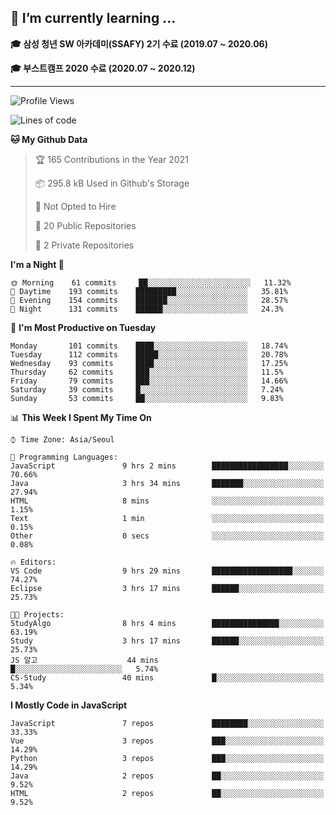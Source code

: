 ## 🌱 I’m currently learning ...

**🎓 삼성 청년 SW 아카데미(SSAFY) 2기 수료 (2019.07 ~ 2020.06)**

**🎓 부스트캠프 2020 수료 (2020.07 ~ 2020.12)**
 
-----

<!--START_SECTION:waka-->
![Profile Views](http://img.shields.io/badge/Profile%20Views-1-blue)

![Lines of code](https://img.shields.io/badge/From%20Hello%20World%20I%27ve%20Written-2.9%20million%20lines%20of%20code-blue)

**🐱 My Github Data** 

> 🏆 165 Contributions in the Year 2021
 > 
> 📦 295.8 kB Used in Github's Storage 
 > 
> 🚫 Not Opted to Hire
 > 
> 📜 20 Public Repositories 
 > 
> 🔑 2 Private Repositories  
 > 
**I'm a Night 🦉** 

```text
🌞 Morning    61 commits     ██░░░░░░░░░░░░░░░░░░░░░░░   11.32% 
🌆 Daytime    193 commits    █████████░░░░░░░░░░░░░░░░   35.81% 
🌃 Evening    154 commits    ███████░░░░░░░░░░░░░░░░░░   28.57% 
🌙 Night      131 commits    ██████░░░░░░░░░░░░░░░░░░░   24.3%

```
📅 **I'm Most Productive on Tuesday** 

```text
Monday       101 commits    ████░░░░░░░░░░░░░░░░░░░░░   18.74% 
Tuesday      112 commits    █████░░░░░░░░░░░░░░░░░░░░   20.78% 
Wednesday    93 commits     ████░░░░░░░░░░░░░░░░░░░░░   17.25% 
Thursday     62 commits     ███░░░░░░░░░░░░░░░░░░░░░░   11.5% 
Friday       79 commits     ███░░░░░░░░░░░░░░░░░░░░░░   14.66% 
Saturday     39 commits     █░░░░░░░░░░░░░░░░░░░░░░░░   7.24% 
Sunday       53 commits     ██░░░░░░░░░░░░░░░░░░░░░░░   9.83%

```


📊 **This Week I Spent My Time On** 

```text
⌚︎ Time Zone: Asia/Seoul

💬 Programming Languages: 
JavaScript               9 hrs 2 mins        █████████████████░░░░░░░░   70.66% 
Java                     3 hrs 34 mins       ███████░░░░░░░░░░░░░░░░░░   27.94% 
HTML                     8 mins              ░░░░░░░░░░░░░░░░░░░░░░░░░   1.15% 
Text                     1 min               ░░░░░░░░░░░░░░░░░░░░░░░░░   0.15% 
Other                    0 secs              ░░░░░░░░░░░░░░░░░░░░░░░░░   0.08%

🔥 Editors: 
VS Code                  9 hrs 29 mins       ██████████████████░░░░░░░   74.27% 
Eclipse                  3 hrs 17 mins       ██████░░░░░░░░░░░░░░░░░░░   25.73%

🐱‍💻 Projects: 
StudyAlgo                8 hrs 4 mins        ███████████████░░░░░░░░░░   63.19% 
Study                    3 hrs 17 mins       ██████░░░░░░░░░░░░░░░░░░░   25.73% 
JS 알고                    44 mins             █░░░░░░░░░░░░░░░░░░░░░░░░   5.74% 
CS-Study                 40 mins             █░░░░░░░░░░░░░░░░░░░░░░░░   5.34%

```

**I Mostly Code in JavaScript** 

```text
JavaScript               7 repos             ████████░░░░░░░░░░░░░░░░░   33.33% 
Vue                      3 repos             ███░░░░░░░░░░░░░░░░░░░░░░   14.29% 
Python                   3 repos             ███░░░░░░░░░░░░░░░░░░░░░░   14.29% 
Java                     2 repos             ██░░░░░░░░░░░░░░░░░░░░░░░   9.52% 
HTML                     2 repos             ██░░░░░░░░░░░░░░░░░░░░░░░   9.52%

```



<!--END_SECTION:waka-->
